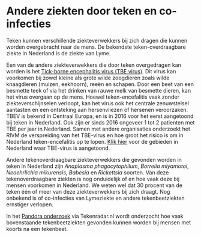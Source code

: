 # Andere ziekten door teken en co-infecties

Teken kunnen verschillende ziekteverwekkers bij zich dragen die kunnen worden overgebracht naar de mens.
De bekendste teken-overdraagbare ziekte in Nederland is de ziekte van Lyme.

Een van de andere ziekteverwekkers die door teken overgedragen kan worden is het [Tick-borne encephalitis virus (TBE virus)](/informatie/tekenencefalitis). Dit virus kan voorkomen bij zowel kleine als grote wilde zoogdieren zoals wilde knaagdieren (muizen, eekhoorn), reeën en schapen. Door een beet van een besmette teek of via het drinken van rauwe melk van besmette dieren, kan het virus overgaan op de mens. Hoewel teken-encefalitis vaak zonder ziekteverschijnselen verloopt, kan het virus ook het centrale zenuwstelsel aantasten en een ontsteking aan hersenvliezen of hersenen veroorzaken. TBEV is bekend in Centraal Europa, en is in 2016 voor het eerst aangetoond bij teken in Nederland. Ook zijn er sinds 2016 ongeveer 1 tot 2 patienten met TBE per jaar in Nederland. Samen met andere organisaties onderzoekt het RIVM de verspreiding van het TBE-virus en hoe groot het risico is om in Nederland teken-encefalitis op te lopen. [Klik hier](/nieuws/2020-06-24) voor de gebieden in Nederland waar TBE-virus is aangetoond.

Andere tekenoverdraagbare ziekteverwekkers die gevonden worden in teken in Nederland zijn *Anaplasma phagocytophilum*, *Borrelia miyamotoi*, *Neoehrlichia mikurensis*, *Babesia* en *Rickettsia* soorten. Van deze tekenoverdraagbare ziekten is nog onduidelijk of en hoe vaak deze bij mensen voorkomen in Nederland. We weten wel dat 30 procent van de teken één of meer van deze ziekteverwekkers bij zich draagt. Nog onbekend is of co-infecties van Lymeziekte en andere tekenbeetziekten ernstiger verlopen.

In het [Pandora onderzoek](/onderzoek/pandora) via Tekenradar.nl wordt onderzocht hoe vaak bovenstaande tekenbeetziekten gevonden kunnen worden bij mensen met koorts na een tekenbeet.
